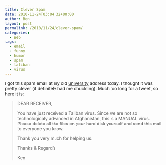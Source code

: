 ```yaml
---
title: Clever Spam
date: 2010-11-24T03:04:32+00:00
author: Ben
layout: post
permalink: /2010/11/24/clever-spam/
categories:
  - Web
tags:
  - email
  - funny
  - humor
  - spam
  - taliban
  - virus
---
```

I got this spam email at my old [university](http://www.uiowa.edu/) address today. I thought it was pretty clever (it definitely had me chuckling). Much too long for a tweet, so here it is:

> DEAR RECEIVER,
> 
> You have just received a Taliban virus. Since we are not so technologicaly advanced in Afghanistan, this is a MANUAL virus. Please delete all the files on your hard disk yourself and send this mail to everyone you know.
> 
> Thank you very much for helping us.
> 
> Thanks & Regard&#8217;s
> 
> Ken
